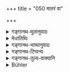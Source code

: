 +++
title = "050 मातरं वा"

+++

<details><summary>गङ्गानथ-मूलानुवादः</summary>

First of all he should beg food of his mother, or of his sister, or of his mother’s own sister, or of such another lady as may not insult him.—(50)
</details>

<details><summary>मेधातिथिः</summary>

मात्रादयः शब्दाः प्रसिद्धार्थाः । **निजा** सोदर्या । **या चैनं न विमानयेत्** । विमानना अवज्ञानम्, न दीयत इति प्रत्याख्यानम् । तथा च गृह्यम्- "अप्रत्याख्यायिनम् अग्रे भिक्षेताप्रत्याख्यायिनीं वा" (आश्ग् १.२२.६–७) इति । तद् एव हि मुख्यं प्राथम्यं यद् उपनीयमानस्य । अहर् अहस् तु न विमाननाभयम् आश्रयणीयम् ॥ २.५० ॥
</details>

<details><summary>गङ्गानथ-भाष्यानुवादः</summary>

The words ‘mother,’ etc., have their meanings well known;—‘*own*’ uterine.

‘*As may not* *insult* *him*’—‘insulting’ here means *disregard*;
*i.e*., refusal—‘I shall give nothing.’ Says the *Gṛhya* *sūtra*—‘He
should beg from such man or woman as may not refuse him.’

What is meant here by ‘*first*’ is the begging that is done by the boy during Initiation. In the course of the subsequent daily bogging, he should not fear refusal.—(50)
</details>

<details><summary>गङ्गानथ-टिप्पन्यः</summary>

Burnell remarks that ‘this begging of alms is now obsolete But so far as the formality is concerned, it is still gone through at the close of the
*Upanayaṇa* ceremony.

This verse is quoted in *Aparārka* (p. 59) as laying down the rule relating to that alms-begging which is done as part of the Upanayaṇa-ceremony.

It is quoted in *Smṛtitittva* (p. 936), which adds that these ladies are to be approached only if they happen to be on the spot, and the boy is not to go to their houses;—in *Madanapārijāta* (p. 34), which latter quotes it only with a view to explain that there is no inconsistency between this injunction and the later prohibition (2. 184) of begging from one’s relations; because the former refers to the *begging* as part of the *Upanayana* ceremony, whereas the prohibition applies to the usual begging of food during the entire period of studentship.

It is quoted in *Saṃskāramayūkha* (p. 61), which adds that this rule refers to the ‘alms-begging’ which forms part of the Upanayaṇa rite;—in
*Smṛticandrikā* (Saṃskāra, p. 109), which adds the same note;—and in
*Saṃskāraratnamālā* (p. 288), which has the same remarks, and notes that
the first ‘*vā*’ is meant to be emphatic—‘*nija*’ means
*uterine*,—‘*avamāna*’ means disregard, refusal to give alms.

*Vīramitrodaya* (Saṃskāra, p. 483) also explains that this refers to the
first ‘begging’ (at the *Upanayaṇa*),
</details>

<details><summary>गङ्गानथ-तुल्य-वाक्यानि</summary>

*Āśvalāyana-Gṛhyasūtra*, 1.22.7.—‘First of all, he should beg alms from
a man or woman who would not refuse him.’

*Pāraskara-Gṛhyasūtra*, 2.5.5-7.—‘Three ladies who would not refuse
should be begged from,—or six, or twelve, or numberless. Some people hold that the Mother should be the first.’

*Gobhila-Gṛhyasūtra*, 2.10.43.—‘The Mother first of all, then two other
sympathising ladies, or as many as may be near at hand.’

*Āslvalāyana-Smṛti* (Vīramitrodaya-Saṃskāra, p. 438).—‘He should beg
from such a lady or gentleman as would not refuse him.’

*Śaunaka* (Do.).—‘For the purpose of cooking the *Brahmaudana* for the
feeding of Brāhmaṇas, the Student should beg the materials from his relations,—such men and women as would not refuse him,—carrying a bowl in his hand and approaching each person severally; first of all, he should beg from his mother, then from such another lady as could not refuse him; then his father and such other relatives as may be present.’

*Bhaviṣya-purāṇa* (Aparārka, p. 60).—\[Same as Manu, adding ‘She should
throw into his begging vessel, gold, silver and gems.’\]
</details>

<details><summary>Bühler</summary>

050	Let him first beg food of his mother, or of his sister, or of his own maternal aunt, or of (some other) female who will not disgrace him (by a refusal).
</details>
